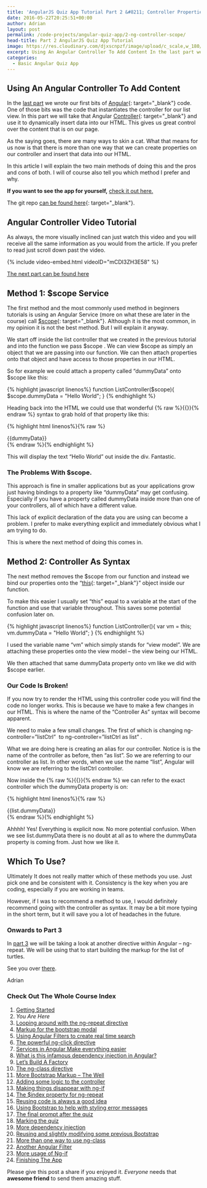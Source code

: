 ```yaml
---
title: 'AngularJS Quiz App Tutorial Part 2 &#8211; Controller Properties and $scope'
date: 2016-05-22T20:25:51+00:00
author: Adrian
layout: post
permalink: /code-projects/angular-quiz-app/2-ng-controller-scope/
head-title: Part 2 AngularJS Quiz App Tutorial
image: https://res.cloudinary.com/djxscnpzf/image/upload/c_scale,w_180/v1463932261/Angular-quiz-part-2_j1jjhy.jpg
excerpt: Using An Angular Controller To Add Content In the last part we wrote our first bits of Angular code. One of those bits was the code that instantiates the controller for our list view. In this part we will take …
categories:
  - Basic Angular Quiz App
---
```

## Using An Angular Controller To Add Content

In the [last part](/1-build-angular-quiz-app-scratch) we wrote our first bits of [Angular](https://docs.angularjs.org/api){: target="_blank"}<!--_--> code. One of those bits was the code that instantiates the controller for our list view. In this part we will take that Angular [Controller](https://docs.angularjs.org/api/ng/directive/ngController){: target="_blank"}<!--_--> <!--more-->and use it to dynamically insert data into our HTML. This gives us great control over the content that is on our page.

As the saying goes, there are many ways to skin a cat. What that means for us now is that there is more than one way that we can create properties on our controller and insert that data into our HTML.

In this article I will explain the two main methods of doing this and the pros and cons of both. I will of course also tell you which method I prefer and why.

**If you want to see the app for yourself,** [check it out here.](/turtlefacts)

The git repo [can be found here](https://github.com/adiman9/HungryTurtleFactQuiz){: target="_blank"}<!--_-->.

## Angular Controller Video Tutorial

As always, the more visually inclined can just watch this video and you will receive all the same information as you would from the article. If you prefer to read just scroll down past the video.

{% include video-embed.html videoID="mCDI3ZH3E58" %}

[The next part can be found here]({{site.url}}/code-projects/angular-quiz-app/3-ng-repeat-directive/)

## Method 1: $scope Service

The first method and the most commonly used method in beginners tutorials is using an Angular Service (more on what these are later in the course) call [$scope](https://docs.angularjs.org/guide/scope){: target="_blank"}<!--_-->. Although it is the most common, in my opinion it is not the best method. But I will explain it anyway.

We start off inside the list controller that we created in the previous tutorial and into the function we pass <span class="lang:default decode:true crayon-inline ">$scope</span> . We can view $scope as simply an object that we are passing into our function. We can then attach properties onto that object and have access to those properties in our HTML.

So for example we could attach a property called &#8220;dummyData&#8221; onto $scope like this:

{% highlight javascript linenos%}
function ListController($scope){
  $scope.dummyData = "Hello  World";
}
{% endhighlight %}

Heading back into the HTML we could use that wonderful {% raw %}{{}}{% endraw %} syntax to grab hold of that property like this:

{% highlight html linenos%}{% raw %}
<div ng-controller="listCtrl">
  {{dummyData}}
</div>
{% endraw %}{% endhighlight %}

This will display the text &#8220;Hello World&#8221; out inside the div. Fantastic.

### The Problems With $scope.

This approach is fine in smaller applications but as your applications grow just having bindings to a property like &#8220;dummyData&#8221; may get confusing. Especially if you have a property called dummyData inside more than one of your controllers, all of which have a different value.

This lack of explicit declaration of the data you are using can become a problem. I prefer to make everything explicit and immediately obvious what I am trying to do.

This is where the next method of doing this comes in.

## Method 2: Controller As Syntax

The next method removes the $scope from our function and instead we bind our properties onto the &#8220;[this](https://developer.mozilla.org/en/docs/Web/JavaScript/Reference/Operators/this){: target="_blank"}<!--_-->&#8221; object inside our function.

To make this easier I usually set &#8220;this&#8221; equal to a variable at the start of the function and use that variable throughout. This saves some potential confusion later on.

{% highlight javascript linenos%}
function ListController(){
  var vm = this;
  vm.dummyData = "Hello World";
}
{% endhighlight %}

I used the variable name &#8220;vm&#8221; which simply stands for &#8220;view model&#8221;. We are attaching these properties onto the view model &#8211; the view being our HTML.

We then attached that same dummyData property onto vm like we did with $scope earlier.

### Our Code Is Broken!

If you now try to render the HTML using this controller code you will find the code no longer works. This is because we have to make a few changes in our HTML. This is where the name of the &#8220;Controller As&#8221; syntax will become apparent.

We need to make a few small changes. The first of which is changing <span class="lang:xhtml decode:true crayon-inline">ng-controller=&#8221;listCtrl&#8221;</span>  to <span class="lang:xhtml decode:true crayon-inline">ng-controller=&#8221;listCtrl as list&#8221;</span> .

What we are doing here is creating an alias for our controller. Notice is is the name of the controller as before, then &#8220;as list&#8221;. So we are referring to our controller as list. In other words, when we use the name &#8220;list&#8221;, Angular will know we are referring to the listCtrl controller.

Now inside the {% raw %}{{}}{% endraw %} we can refer to the exact controller which the dummyData property is on:

{% highlight html linenos%}{% raw %}
<div ng-controller="listCtrl as list">
  {{list.dummyData}}
</div>
{% endraw %}{% endhighlight %}

Ahhhh! Yes! Everything is explicit now. No more potential confusion. When we see list.dummyData there is no doubt at all as to where the dummyData property is coming from. Just how we like it.

## Which To Use?

Ultimately It does not really matter which of these methods you use. Just pick one and be consistent with it. Consistency is the key when you are coding, especially if you are working in teams.

However, if I was to recommend a method to use, I would definitely recommend going with the controller as syntax. It may be a bit more typing in the short term, but it will save you a lot of headaches in the future.

### Onwards to Part 3

In [part 3](/code-projects/angular-quiz-app/3-ng-repeat-directive) we will be taking a look at another directive within Angular &#8211; ng-repeat. We will be using that to start building the markup for the list of turtles.

See you over [there](/code-projects/angular-quiz-app/3-ng-repeat-directive).

Adrian



### Check Out The Whole Course Index

1. [Getting Started]({{site.url}}/code-projects/1-build-angular-quiz-app-scratch/)
2. *You Are Here*
3. [Looping around with the ng-repeat directive]({{site.url}}/code-projects/angular-quiz-app/3-ng-repeat-directive/)
4. [Markup for the bootstrap modal]({{site.url}}/code-projects/angular-quiz-app/4-bootstrap-modal/)
5. [Using Angular Filters to create real time search]({{site.url}}/code-projects/angular-quiz-app/5-angular-filters/)
6. [The powerful ng-click directive]({{site.url}}/code-projects/angular-quiz-app/6-ng-click-directive/)
7. [Services in Angular Make everything easier]({{site.url}}/code-projects/angular-quiz-app/7-angular-services/)
8. [What is this infamous dependency injection in Angular?]({{site.url}}/code-projects/angular-quiz-app/8-dependency-injection/)
9. [Let&#8217;s Build A Factory]({{site.url}}/code-projects/angular-quiz-app/9-angular-factories/)
10. [The ng-class directive]({{site.url}}/code-projects/angular-quiz-app/10-ng-class/)
11. [More Bootstrap Markup &#8211; The Well]({{site.url}}/code-projects/angular-quiz-app/11-bootstrap-well/)
12. [Adding some logic to the controller]({{site.url}}/code-projects/angular-quiz-app/12-controller-logic/)
13. [Making things disappear with ng-if]({{site.url}}/code-projects/angular-quiz-app/13-ng-if/)
14. [The $index property for ng-repeat]({{site.url}}/code-projects/angular-quiz-app/14-index-for-ng-repeat/)
15. [Reusing code is always a good idea]({{site.url}}/code-projects/angular-quiz-app/15-reusing-code/)
16. [Using Bootstrap to help with styling error messages]({{site.url}}/code-projects/angular-quiz-app/16-bootstrap-alerts/)
17. [The final prompt after the quiz]({{site.url}}/code-projects/angular-quiz-app/17-final-prompt/)
18. [Marking the quiz]({{site.url}}/code-projects/angular-quiz-app/18-marking-the-quiz/)
19. [More dependency injection]({{site.url}}/code-projects/angular-quiz-app/19-angular-dependency-injection/)
20. [Reusing and slightly modifying some previous Bootstrap]({{site.url}}/code-projects/angular-quiz-app/20-familiar-bootstrap/)
21. [More than one way to use ng-class]({{site.url}}/code-projects/angular-quiz-app/21-function-with-ng-class/)
22. [Another Angular Filter]({{site.url}}/code-projects/angular-quiz-app/22-angular-number-filter/)
23. [More usage of Ng-if]({{site.url}}/code-projects/angular-quiz-app/23-angular-ng-if/)
24. [Finishing The App]({{site.url}}/code-projects/angular-quiz-app/24-finished-angular-project/)


Please give this post a share if you enjoyed it. _Everyone_ needs that **awesome friend** to send them amazing stuff.
